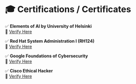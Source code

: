 # 🎓 Certifications / Certificates

✅ **Elements of AI by University of Helsinki**  
🔗 [Verify Here](https://certificates.mooc.fi/validate/j0yikhpk8m)  

✅ **Red Hat System Administration I (RH124)**  
🔗 [Verify Here](https://rha.ole.redhat.com/rha/api/certificates/attendance/uuid/35bb2a83-ef0f-44eb-910d-e8474503cf62)  

✅ **Google Foundations of Cybersecurity**  
🔗 [Verify Here](https://coursera.org/verify/VAWPCYP3SJWD)  

✅ **Cisco Ethical Hacker**  
🔗 [Verify Here](https://www.credly.com/badges/f3bcc116-5f82-4c9e-8770-179a6b83e7b0)
